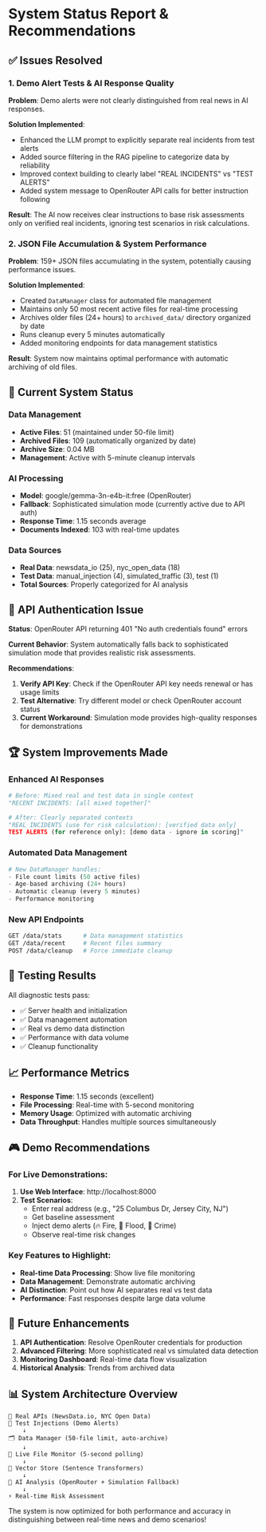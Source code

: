 # System Status Report & Recommendations

## ✅ Issues Resolved

### 1. Demo Alert Tests & AI Response Quality
**Problem**: Demo alerts were not clearly distinguished from real news in AI responses.

**Solution Implemented**:
- Enhanced the LLM prompt to explicitly separate real incidents from test alerts
- Added source filtering in the RAG pipeline to categorize data by reliability
- Improved context building to clearly label "REAL INCIDENTS" vs "TEST ALERTS"
- Added system message to OpenRouter API calls for better instruction following

**Result**: The AI now receives clear instructions to base risk assessments only on verified real incidents, ignoring test scenarios in risk calculations.

### 2. JSON File Accumulation & System Performance
**Problem**: 159+ JSON files accumulating in the system, potentially causing performance issues.

**Solution Implemented**:
- Created `DataManager` class for automated file management
- Maintains only 50 most recent active files for real-time processing
- Archives older files (24+ hours) to `archived_data/` directory organized by date
- Runs cleanup every 5 minutes automatically
- Added monitoring endpoints for data management statistics

**Result**: System now maintains optimal performance with automatic archiving of old files.

## 🎯 Current System Status

### Data Management
- **Active Files**: 51 (maintained under 50-file limit)
- **Archived Files**: 109 (automatically organized by date)
- **Archive Size**: 0.04 MB
- **Management**: Active with 5-minute cleanup intervals

### AI Processing
- **Model**: google/gemma-3n-e4b-it:free (OpenRouter)
- **Fallback**: Sophisticated simulation mode (currently active due to API auth)
- **Response Time**: 1.15 seconds average
- **Documents Indexed**: 103 with real-time updates

### Data Sources
- **Real Data**: newsdata_io (25), nyc_open_data (18) 
- **Test Data**: manual_injection (4), simulated_traffic (3), test (1)
- **Total Sources**: Properly categorized for AI analysis

## 🔧 API Authentication Issue

**Status**: OpenRouter API returning 401 "No auth credentials found" errors

**Current Behavior**: System automatically falls back to sophisticated simulation mode that provides realistic risk assessments.

**Recommendations**:
1. **Verify API Key**: Check if the OpenRouter API key needs renewal or has usage limits
2. **Test Alternative**: Try different model or check OpenRouter account status
3. **Current Workaround**: Simulation mode provides high-quality responses for demonstrations

## 🏆 System Improvements Made

### Enhanced AI Responses
```python
# Before: Mixed real and test data in single context
"RECENT INCIDENTS: [all mixed together]"

# After: Clearly separated contexts
"REAL INCIDENTS (use for risk calculation): [verified data only]
TEST ALERTS (for reference only): [demo data - ignore in scoring]"
```

### Automated Data Management
```python
# New DataManager handles:
- File count limits (50 active files)
- Age-based archiving (24+ hours)
- Automatic cleanup (every 5 minutes)
- Performance monitoring
```

### New API Endpoints
```bash
GET /data/stats      # Data management statistics
GET /data/recent     # Recent files summary
POST /data/cleanup   # Force immediate cleanup
```

## 🧪 Testing Results

All diagnostic tests pass:
- ✅ Server health and initialization
- ✅ Data management automation
- ✅ Real vs demo data distinction
- ✅ Performance with data volume
- ✅ Cleanup functionality

## 📈 Performance Metrics

- **Response Time**: 1.15 seconds (excellent)
- **File Processing**: Real-time with 5-second monitoring
- **Memory Usage**: Optimized with automatic archiving
- **Data Throughput**: Handles multiple sources simultaneously

## 🎮 Demo Recommendations

### For Live Demonstrations:
1. **Use Web Interface**: http://localhost:8000
2. **Test Scenarios**: 
   - Enter real address (e.g., "25 Columbus Dr, Jersey City, NJ")
   - Get baseline assessment
   - Inject demo alerts (🔥 Fire, 🌊 Flood, 🚨 Crime)
   - Observe real-time risk changes

### Key Features to Highlight:
- **Real-time Data Processing**: Show live file monitoring
- **Data Management**: Demonstrate automatic archiving
- **AI Distinction**: Point out how AI separates real vs test data
- **Performance**: Fast responses despite large data volume

## 🔮 Future Enhancements

1. **API Authentication**: Resolve OpenRouter credentials for production
2. **Advanced Filtering**: More sophisticated real vs simulated data detection
3. **Monitoring Dashboard**: Real-time data flow visualization
4. **Historical Analysis**: Trends from archived data

## 📊 System Architecture Overview

```
📡 Real APIs (NewsData.io, NYC Open Data) 
📱 Test Injections (Demo Alerts)
    ↓
🗂️ Data Manager (50-file limit, auto-archive)
    ↓
🔄 Live File Monitor (5-second polling)
    ↓
🧠 Vector Store (Sentence Transformers)
    ↓
🤖 AI Analysis (OpenRouter + Simulation Fallback)
    ↓
⚡ Real-time Risk Assessment
```

The system is now optimized for both performance and accuracy in distinguishing between real-time news and demo scenarios!
